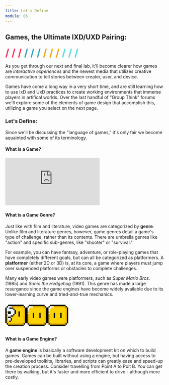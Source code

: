 ```yaml
---
title: Let's Define
module: 05
---
```


## Games, the Ultimate IXD/UXD Pairing:
<span style="color: #FC315A; font-size: xx-large; font-weight: bold">/ / / </span>
<span style="color: #33A3C1; font-size: xx-large; font-weight: bold">/ / / </span>
<span style="color: #F5A205; font-size: xx-large; font-weight: bold">/ / / </span>
<span style="color: #53DFD3; font-size: xx-large; font-weight: bold">/ / /</span>

As you get through our next and final lab, it'll become clearer how games are _interactive experiences_ and the newest media that utilizes creative communication to tell stories between creater, user, and device.

Games have come a long way in a very short time, and are still learning how to use IxD and UxD practices to create working environments that immerse players in artifical worlds. Over the last handful of "Group Think" forums we'll explore some of the elements of game design that accomplish this, utilizing a game you select on the next page.


### Let's Define:
Since we'll be discussing the "language of games," it's only fair we become aquainted with some of its terminology.


#### What is a Game?

<div class="embed-responsive embed-responsive-16by9"><iframe class="embed-responsive-item" src="https://www.youtube.com/embed/QPqR2wOs8WI?rel=0" frameborder="0" allowfullscreen></iframe></div>



#### What is a Game Genre?

Just like with film and literature, video games are categorized by **genre**. Unlike film and literature genres, however, game genres detail a game's type of challenge, rather than its contents. There are umbrella genres like "action" and specific sub-genres, like "shooter" or "survival."

For example, you can have fantasy, adventure, or role-playing games that have completely different goals, but can all be categorized as platformers. A **platformer** (either 2D or 3D) is, at its core, a game where players must jump over suspended platforms or obstacles to complete challenges.

Many early video games were platformers, such as _Super Mario Bros._ (1985) and _Sonic the Hedgehog_ (1991). This genre has made a large resurgance since the game engines have become widely available due to its lower-learning curve and tried-and-true mechanics.

<img src="../imgs/mario-blocks.gif" style="margin: auto; border: 0; width: 200px;" />


#### What is a Game Engine?

A **game engine** is basically a software development kit on which to build games. Games can be built without using a engine, but having access to pre-developed toolkits, libraries, and scripts can greatly ease and speed-up the creation process. Consider travelling from Point A to Poit B. You can get there by walking, but it's faster and more efficient to drive - although more costly.
